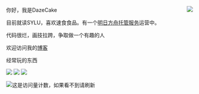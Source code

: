 <a href="#">
<img align="right" src="https://github-readme-stats.vercel.app/api?username=DazeCake&show_icons=true&inc">
</a>
你好，我是DazeCake

目前就读SYLU，喜欢速食食品。有一个[明日方舟托管服务](https://ark.aegirtech.com/)运营中。

代码很烂，画技拉跨，争取做一个有趣的人

欢迎访问我的[博客](http://blog.dazecake.moe/)

经常玩的东西

![](https://img.shields.io/badge/-Kotlin-orange?style=flat-square&logo=Kotlin&logoColor=fff)
![](https://img.shields.io/badge/-Java-ab7221?style=flat-square&logo=Java&logoColor=fff)
![](https://img.shields.io/badge/-Python-3e74a2?style=flat-square&logo=Python&logoColor=fff)

![这是访问量计数，如果看不到请刷新](https://jwenjian-visitor-badge-5.glitch.me/badge?page_id=DazeCake.DazeCake.readme)
